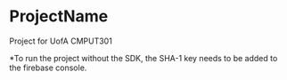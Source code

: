 # ProjectName
Project for UofA CMPUT301

*To run the project without the SDK, the SHA-1 key needs to be added to the firebase console.

